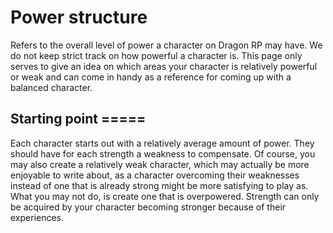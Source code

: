 # Power structure
Refers to the overall level of power a character on Dragon RP may have. We do not keep strict track on how powerful a character is. This page only serves to give an idea on which areas your character is relatively powerful or weak and can come in handy as a reference for coming up with a balanced character.

## Starting point =====
Each character starts out with a relatively average amount of power. They should have for each strength a weakness to compensate. Of course, you may also create a relatively weak character, which may actually be more enjoyable to write about, as a character overcoming their weaknesses instead of one that is already strong might be more satisfying to play as. What you may not do, is create one that is overpowered. Strength can only be acquired by your character becoming stronger because of their experiences.
